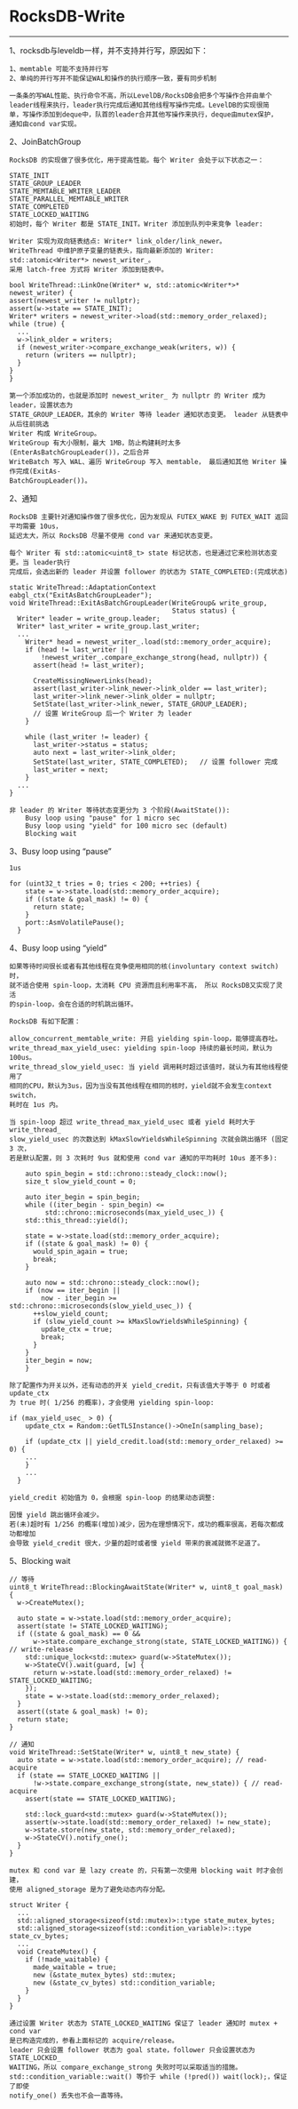 # RocksDB-Write 

---

1、rocksdb与leveldb一样，并不支持并行写，原因如下：
    
    1、memtable 可能不支持并行写
    2、单纯的并行写并不能保证WAL和操作的执行顺序一致，要有同步机制

    一条条的写WAL性能、执行命令不高，所以LevelDB/RocksDB会把多个写操作合并由单个
    leader线程来执行，leader执行完成后通知其他线程写操作完成。LevelDB的实现很简
    单，写操作添加到deque中，队首的leader合并其他写操作来执行，deque由mutex保护，
    通知由cond var实现。

    
2、JoinBatchGroup
    
    RocksDB 的实现做了很多优化，用于提高性能。每个 Writer 会处于以下状态之一：

    STATE_INIT
    STATE_GROUP_LEADER
    STATE_MEMTABLE_WRITER_LEADER
    STATE_PARALLEL_MEMTABLE_WRITER
    STATE_COMPLETED
    STATE_LOCKED_WAITING
    初始时，每个 Writer 都是 STATE_INIT。Writer 添加到队列中来竞争 leader:
    
    Writer 实现为双向链表结点: Writer* link_older/link_newer。
    WriteThread 中维护原子变量的链表头，指向最新添加的 Writer: std::atomic<Writer*> newest_writer_。
    采用 latch-free 方式将 Writer 添加到链表中。

```
bool WriteThread::LinkOne(Writer* w, std::atomic<Writer*>* newest_writer) {
assert(newest_writer != nullptr);
assert(w->state == STATE_INIT);
Writer* writers = newest_writer->load(std::memory_order_relaxed);
while (true) {
  ...
  w->link_older = writers;
  if (newest_writer->compare_exchange_weak(writers, w)) {
    return (writers == nullptr);
  }
}
}
```
    
    第一个添加成功的，也就是添加时 newest_writer_ 为 nullptr 的 Writer 成为 leader，设置状态为 
    STATE_GROUP_LEADER，其余的 Writer 等待 leader 通知状态变更。 leader 从链表中从后往前挑选 
    Writer 构成 WriteGroup。
    WriteGroup 有大小限制，最大 1MB，防止构建耗时太多(EnterAsBatchGroupLeader())，之后合并 
    WriteBatch 写入 WAL、遍历 WriteGroup 写入 memtable， 最后通知其他 Writer 操作完成(ExitAs-
    BatchGroupLeader())。

2、通知

    RocksDB 主要针对通知操作做了很多优化，因为发现从 FUTEX_WAKE 到 FUTEX_WAIT 返回平均需要 10us，
    延迟太大，所以 RocksDB 尽量不使用 cond var 来通知状态变更。

    每个 Writer 有 std::atomic<uint8_t> state 标记状态，也是通过它来检测状态变更。当 leader执行
    完成后，会选出新的 leader 并设置 follower 的状态为 STATE_COMPLETED:(完成状态)

```
static WriteThread::AdaptationContext eabgl_ctx("ExitAsBatchGroupLeader");
void WriteThread::ExitAsBatchGroupLeader(WriteGroup& write_group,
                                         Status status) {
  Writer* leader = write_group.leader;
  Writer* last_writer = write_group.last_writer;
  ...
    Writer* head = newest_writer_.load(std::memory_order_acquire);
    if (head != last_writer ||
        !newest_writer_.compare_exchange_strong(head, nullptr)) {
      assert(head != last_writer);

      CreateMissingNewerLinks(head);
      assert(last_writer->link_newer->link_older == last_writer);
      last_writer->link_newer->link_older = nullptr;
      SetState(last_writer->link_newer, STATE_GROUP_LEADER); 
      // 设置 WriteGroup 后一个 Writer 为 leader
    }

    while (last_writer != leader) {
      last_writer->status = status;
      auto next = last_writer->link_older;
      SetState(last_writer, STATE_COMPLETED);   // 设置 follower 完成
      last_writer = next;
    }
  ...
}
```

    非 leader 的 Writer 等待状态变更分为 3 个阶段(AwaitState()):
        Busy loop using "pause" for 1 micro sec
        Busy loop using "yield" for 100 micro sec (default)
        Blocking wait

3、Busy loop using “pause”

    1us

```
for (uint32_t tries = 0; tries < 200; ++tries) {
    state = w->state.load(std::memory_order_acquire);
    if ((state & goal_mask) != 0) {
      return state;
    }
    port::AsmVolatilePause();
  }
```

    
4、Busy loop using “yield”

    如果等待时间很长或者有其他线程在竞争使用相同的核(involuntary context switch)时，
    就不适合使用 spin-loop，太消耗 CPU 资源而且利用率不高， 所以 RocksDB又实现了灵活
    的spin-loop，会在合适的时机跳出循环。

    RocksDB 有如下配置：

    allow_concurrent_memtable_write: 开启 yielding spin-loop，能够提高吞吐。
    write_thread_max_yield_usec: yielding spin-loop 持续的最长时间，默认为 100us。
    write_thread_slow_yield_usec: 当 yield 调用耗时超过该值时，就认为有其他线程使用了
    相同的CPU，默认为3us，因为当没有其他线程在相同的核时，yield就不会发生context switch，
    耗时在 1us 内。

    当 spin-loop 超过 write_thread_max_yield_usec 或者 yield 耗时大于 write_thread_
    slow_yield_usec 的次数达到 kMaxSlowYieldsWhileSpinning 次就会跳出循环 (固定 3 次，
    若是默认配置，则 3 次耗时 9us 就和使用 cond var 通知的平均耗时 10us 差不多):

```
    auto spin_begin = std::chrono::steady_clock::now();
    size_t slow_yield_count = 0;
    
    auto iter_begin = spin_begin;
    while ((iter_begin - spin_begin) <=
         std::chrono::microseconds(max_yield_usec_)) {
    std::this_thread::yield();
    
    state = w->state.load(std::memory_order_acquire);
    if ((state & goal_mask) != 0) {
      would_spin_again = true;
      break;
    }
    
    auto now = std::chrono::steady_clock::now();
    if (now == iter_begin ||
        now - iter_begin >= std::chrono::microseconds(slow_yield_usec_)) {
      ++slow_yield_count;
      if (slow_yield_count >= kMaxSlowYieldsWhileSpinning) {
        update_ctx = true;
        break;
      }
    }
    iter_begin = now;
    }
```

    除了配置作为开关以外，还有动态的开关 yield_credit，只有该值大于等于 0 时或者 update_ctx 
    为 true 时( 1/256 的概率)，才会使用 yielding spin-loop:

```
if (max_yield_usec_ > 0) {
    update_ctx = Random::GetTLSInstance()->OneIn(sampling_base);

    if (update_ctx || yield_credit.load(std::memory_order_relaxed) >= 0) {
    ...
    }
    ...
  }
```
    yield_credit 初始值为 0，会根据 spin-loop 的结果动态调整:

    因慢 yield 跳出循环会减少。
    若(未)超时有 1/256 的概率(增加)减少，因为在理想情况下，成功的概率很高，若每次都成功都增加
    会导致 yield_credit 很大，少量的超时或者慢 yield 带来的衰减就微不足道了。

5、Blocking wait

```
// 等待
uint8_t WriteThread::BlockingAwaitState(Writer* w, uint8_t goal_mask) {
  w->CreateMutex();

  auto state = w->state.load(std::memory_order_acquire);
  assert(state != STATE_LOCKED_WAITING);
  if ((state & goal_mask) == 0 &&
      w->state.compare_exchange_strong(state, STATE_LOCKED_WAITING)) { // write-release
    std::unique_lock<std::mutex> guard(w->StateMutex());
    w->StateCV().wait(guard, [w] {
      return w->state.load(std::memory_order_relaxed) != STATE_LOCKED_WAITING;
    });
    state = w->state.load(std::memory_order_relaxed);
  }
  assert((state & goal_mask) != 0);
  return state;
}

// 通知
void WriteThread::SetState(Writer* w, uint8_t new_state) {
  auto state = w->state.load(std::memory_order_acquire); // read-acquire
  if (state == STATE_LOCKED_WAITING ||
      !w->state.compare_exchange_strong(state, new_state)) { // read-acquire
    assert(state == STATE_LOCKED_WAITING);

    std::lock_guard<std::mutex> guard(w->StateMutex());
    assert(w->state.load(std::memory_order_relaxed) != new_state);
    w->state.store(new_state, std::memory_order_relaxed);
    w->StateCV().notify_one();
  }
}
```

    mutex 和 cond var 是 lazy create 的，只有第一次使用 blocking wait 时才会创建，
    使用 aligned_storage 是为了避免动态内存分配。
    
```
struct Writer {
  ...
  std::aligned_storage<sizeof(std::mutex)>::type state_mutex_bytes;
  std::aligned_storage<sizeof(std::condition_variable)>::type state_cv_bytes;
  ...
  void CreateMutex() {
    if (!made_waitable) {
      made_waitable = true;
      new (&state_mutex_bytes) std::mutex;
      new (&state_cv_bytes) std::condition_variable;
    }
  }
}
```
    通过设置 Writer 状态为 STATE_LOCKED_WAITING 保证了 leader 通知时 mutex + cond var 
    是已构造完成的，参看上面标记的 acquire/release。
    leader 只会设置 follower 状态为 goal state，follower 只会设置状态为 STATE_LOCKED_
    WAITING，所以 compare_exchange_strong 失败时可以采取适当的措施。
    std::condition_variable::wait() 等价于 while (!pred()) wait(lock);，保证了即使
    notify_one() 丢失也不会一直等待。
